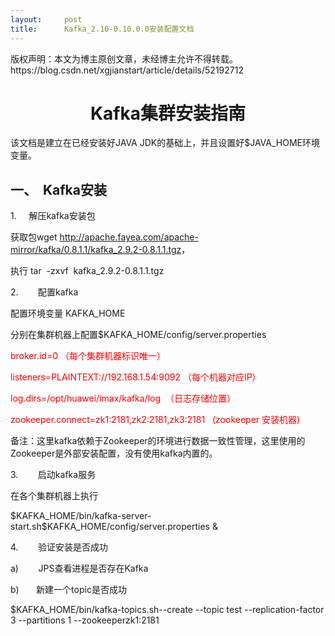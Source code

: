 ```yaml
---
layout:     post
title:      Kafka_2.10-0.10.0.0安装配置文档
---
```

<div id="article_content" class="article_content clearfix csdn-tracking-statistics" data-pid="blog" data-mod="popu_307" data-dsm="post">
								<div class="article-copyright">
					版权声明：本文为博主原创文章，未经博主允许不得转载。					https://blog.csdn.net/xgjianstart/article/details/52192712				</div>
								            <link rel="stylesheet" href="https://csdnimg.cn/release/phoenix/template/css/ck_htmledit_views-f76675cdea.css">
						<div class="htmledit_views" id="content_views">
                
<h1 align="center">Kafka集群安装指南</h1>
<p>该文档是建立在已经安装好JAVA JDK的基础上，并且设置好$JAVA_HOME环境变量。</p>
<h2>一、  Kafka安装</h2>
<p>1.     解压kafka安装包</p>
<p>获取包wget <a href="http://apache.fayea.com/apache-mirror/kafka/0.8.1.1/kafka_2.9.2-0.8.1.1.tgz" rel="nofollow">
http://apache.fayea.com/apache-mirror/kafka/0.8.1.1/kafka_2.9.2-0.8.1.1.tgz</a>，</p>
<p>执行 tar  -zxvf  kafka_2.9.2-0.8.1.1.tgz</p>
<p>2.        配置kafka</p>
<p>配置环境变量 KAFKA_HOME</p>
<p>分别在集群机器上配置$KAFKA_HOME/config/server.properties</p>
<p><span style="color:#FF0000;">broker.id=0 </span><span style="color:#FF0000;">（每个集群机器标识唯一）</span></p>
<p><span style="color:#FF0000;">listeners=PLAINTEXT://192.168.1.54:9092 </span><span style="color:#FF0000;">（每个机器对应</span><span style="color:#FF0000;">IP</span><span style="color:#FF0000;">）</span></p>
<p><span style="color:#FF0000;">log.dirs=/opt/huawei/imax/kafka/log  </span><span style="color:#FF0000;">（日志存储位置）</span></p>
<p><span style="color:#FF0000;">zookeeper.connect=zk1:2181,zk2:2181,zk3:2181   (zookeeper
</span><span style="color:#FF0000;">安装机器</span><span style="color:#FF0000;">)</span></p>
<p>备注：这里kafka依赖于Zookeeper的环境进行数据一致性管理，这里使用的Zookeeper是外部安装配置，没有使用kafka内置的。</p>
<p>3.        启动kafka服务</p>
<p>在各个集群机器上执行</p>
<p>$KAFKA_HOME/bin/kafka-server-start.sh$KAFKA_HOME/config/server.properties &amp;</p>
<p>4.        验证安装是否成功</p>
<p>a)        JPS查看进程是否存在Kafka</p>
<p>b)       新建一个topic是否成功</p>
<p>$KAFKA_HOME/bin/kafka-topics.sh--create --topic test --replication-factor 3 --partitions 1 --zookeeperzk1:2181</p>
            </div>
                </div>